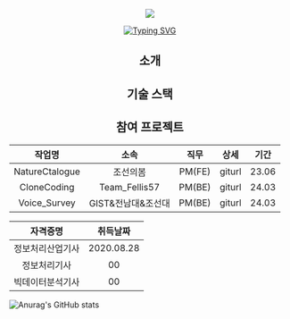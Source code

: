 <div align="center">

<a href="https://hits.seeyoufarm.com"><img src="https://hits.seeyoufarm.com/api/count/incr/badge.svg?url=https%3A%2F%2Fhttps%2F%2Fgithub.com%2Fscorve12&count_bg=%2376ABAE&title_bg=%23555555&icon=&icon_color=%23E7E7E7&title=hits&edge_flat=false"/></a>

<a  href="https://git.io/typing-svg"><img src="https://readme-typing-svg.demolab.com?font=Fira+Code&pause=1000&vCenter=true&random=false&width=435&color=%31363F&lines=Keep+your+eyes+on+the+stars;and;+your+feet+on+the+ground." alt="Typing SVG" /></a>

## 소개

</div>
<div align="center"> 

## 기술 스택

</div>
<div align="center">

## 참여 프로젝트

| 작업명 | 소속 | 직무 | 상세 | 기간 |
|:-----:|:------:|:------:|:------:|:------:|
| NatureCtalogue | 조선의봄 | PM(FE) | giturl | 23.06 |
| CloneCoding | Team_Fellis57 | PM(BE) | giturl | 24.03 |
| Voice_Survey | GIST&전남대&조선대 | PM(BE) | giturl | 24.03 |

</div>
<div align="center">

 
| 자격증명 | 취득날짜 |
|:----------:|:----------:|
| 정보처리산업기사 | 2020.08.28 |
| 정보처리기사 | 00 |
| 빅데이터분석기사 | 00 |



</div>



![Anurag's GitHub stats](https://github-readme-stats.vercel.app/api?username=scorve12&show_icons=true&theme=catppuccin_mocha)
